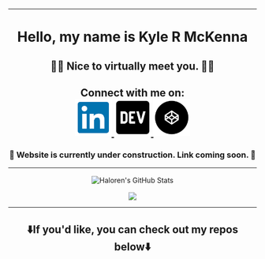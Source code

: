 <hr>

<h1 align="center"> Hello, my name is Kyle R McKenna </h1>
<h2 align="center"> 👨‍💻 Nice to virtually meet you. 👨‍💻</h2>

<h2 align="center"> Connect with me on: 
<br>
<a href=  "https://www.linkedin.com/in/kyle-mckenna-98269a44/">  
    <img 
        src="https://github.com/Haloren/Haloren/blob/master/images/LinkedInLogo.png"
        alt="LinkedIn"
        width="75"
        height="75"
    />  
</a>

<a href= "https://dev.to/haloren">  
    <img 
        src="https://github.com/Haloren/Haloren/blob/master/images/DEVLogo.png" 
        alt="Dev"
        width="75"
        height="75"
    />  
</a>

<a href= "https://codepen.io/haloren">  
    <img 
        src="https://github.com/Haloren/Haloren/blob/master/images/CodePenLogo.png" 
        alt="CodePen"
        width="75"
        height="75"
    />  
</a>
</h2>

<h3 align="center"> 🚧 Website is currently under construction. Link coming soon. 🚧
</h3>

<hr>

<p align="center">
    <img 
        align="center"
        alt="Haloren's GitHub Stats"
        src="https://github-readme-stats.vercel.app/api?username=Haloren&show_icons=true"
    />
</p>

<p align="center">
    <img 
        align="center" 
        src="https://github-readme-stats.vercel.app/api/top-langs/?username=Haloren&show_icons=true" 
    />
    </a>
</p>

<hr>

<h2 align="center">
⬇️If you'd like, you can check out my repos below⬇️  
</p>